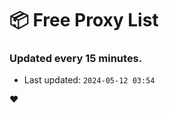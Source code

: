 # :package: Free Proxy List
### Updated every 15 minutes.

- Last updated: `2024-05-12 03:54`

:heart:
